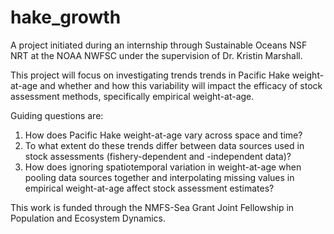 # hake_growth

A project initiated during an internship through Sustainable Oceans NSF NRT at the NOAA NWFSC under the supervision of Dr. Kristin Marshall.

This project will focus on investigating trends trends in Pacific Hake weight-at-age and whether and how this variability will impact the efficacy of stock assessment methods, specifically empirical weight-at-age.

Guiding questions are:
1) How does Pacific Hake weight-at-age vary across space and time?
2) To what extent do these trends differ between data sources used in stock assessments (fishery-dependent and -independent data)?
3) How does ignoring spatiotemporal variation in weight-at-age when pooling data sources together and interpolating missing values in empirical weight-at-age affect stock assessment estimates?
   
This work is funded through the NMFS-Sea Grant Joint Fellowship in Population and Ecosystem Dynamics.
